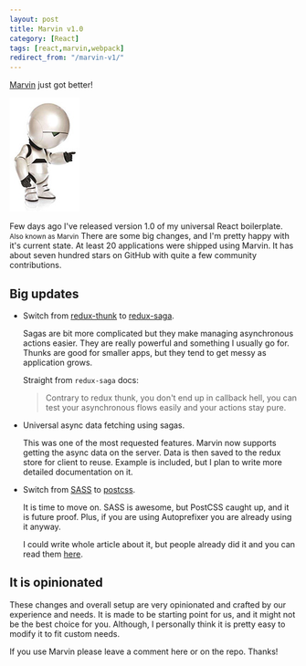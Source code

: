 ```yaml
---
layout: post
title: Marvin v1.0
category: [React]
tags: [react,marvin,webpack]
redirect_from: "/marvin-v1/"
---
```


[Marvin](https://github.com/workco/marvin/) just got better!

![](/public/img/marvin.jpg)

Few days ago I've released version 1.0 of my
<label class="SideNote-trigger">universal React boilerplate.</label>
<small class="SideNote">Also known as Marvin</small>
There are some big changes, and I'm pretty happy with it's current state.
At least 20 applications were shipped using Marvin.
It has about seven hundred stars on GitHub with quite a few community contributions.

<!--more-->

## Big updates

* Switch from [redux-thunk](https://github.com/gaearon/redux-thunk) to [redux-saga](https://github.com/redux-saga/redux-saga).

  Sagas are bit more complicated but they make managing asynchronous actions easier.
  They are really powerful and something I usually go for.
  Thunks are good for smaller apps, but they tend to get messy as application grows.

  Straight from `redux-saga` docs:

  > Contrary to redux thunk, you don't end up in callback hell, you can test your asynchronous flows easily and your actions stay pure.

* Universal async data fetching using sagas.

  This was one of the most requested features.
  Marvin now supports getting the async data on the server.
  Data is then saved to the redux store for client to reuse.
  Example is included, but I plan to write more detailed documentation on it.

* Switch from [SASS](http://sass-lang.com/) to [postcss](https://github.com/postcss/postcss).

  It is time to move on. SASS is awesome, but PostCSS caught up, and it is future proof.
  Plus, if you are using Autoprefixer you are already using it anyway.

  I could write whole article about it,
  but people already did it and you can read them [here](https://github.com/postcss/postcss#articles).

## It is opinionated

These changes and overall setup are very opinionated and crafted by our experience and needs.
It is made to be starting point for us, and it might not be the best choice for you.
Although, I personally think it is pretty easy to modify it to fit custom needs.

If you use Marvin please leave a comment here or on the repo. Thanks!
